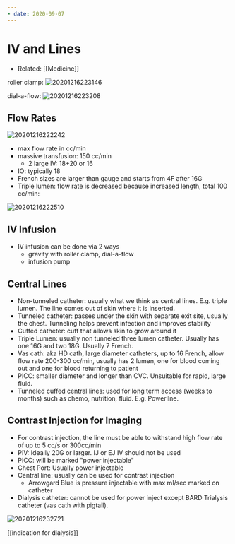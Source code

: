 ```yaml
---
- date: 2020-09-07
---
```


# IV and Lines

- Related: [[Medicine]]

roller clamp:
![20201216223146](https://photos.thisispiggy.com/file/wikiFiles/20201216223146.png)

dial-a-flow:
![20201216223208](https://photos.thisispiggy.com/file/wikiFiles/20201216223208.png)

## Flow Rates

![20201216222242](https://photos.thisispiggy.com/file/wikiFiles/20201216222242.png)

- max flow rate in cc/min
- massive transfusion: 150 cc/min
	- 2 large IV: 18+20 or 16
- IO: typically 18
- French sizes are larger than gauge and starts from 4F after 16G
- Triple lumen: flow rate is decreased because increased length, total 100 cc/min:

![20201216222510](https://photos.thisispiggy.com/file/wikiFiles/20201216222510.png)

## IV Infusion

- IV infusion can be done via 2 ways
	- gravity with roller clamp, dial-a-flow
	- infusion pump

## Central Lines

- Non-tunneled catheter: usually what we think as central lines. E.g. triple lumen. The line comes out of skin where it is inserted.
- Tunneled catheter: passes under the skin with separate exit site, usually the chest. Tunneling helps prevent infection and improves stability
- Cuffed catheter: cuff that allows skin to grow around it
- Triple Lumen: usually non tunneled three lumen catheter. Usually has one 16G and two 18G. Usually 7 French.
- Vas cath: aka HD cath, large diameter catheters, up to 16 French, allow flow rate 200-300 cc/min, usually has 2 lumen, one for blood coming out and one for blood returning to patient
- PICC: smaller diameter and longer than CVC. Unsuitable for rapid, large fluid.
- Tunneled cuffed central lines: used for long term access (weeks to months) such as chemo, nutrition, fluid. E.g. PowerlIne.

## Contrast Injection for Imaging

- For contrast injection, the line must be able to withstand high flow rate of up to 5 cc/s or 300cc/min
- PIV: Ideally 20G or larger. IJ or EJ IV should not be used
- PICC: will be marked "power injectable"
- Chest Port: Usually power injectable
- Central line: usually can be used for contrast injection
	- Arrowgard Blue is pressure injectable with max ml/sec marked on catheter
- Dialysis catheter: cannot be used for power inject except BARD Trialysis catheter (vas cath with pigtail).

![20201216232721](https://photos.thisispiggy.com/file/wikiFiles/20201216232721.png)

[[indication for dialysis]]
